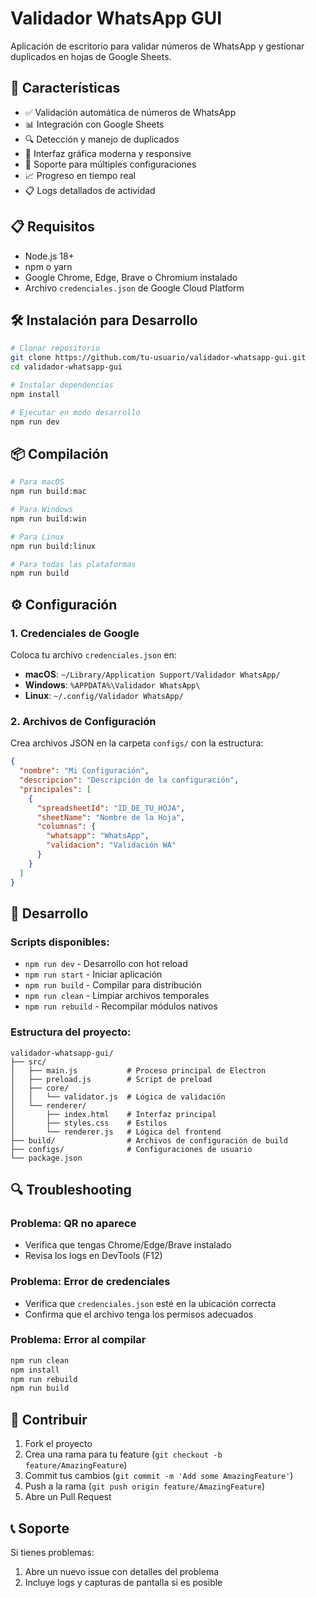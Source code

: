 # Validador WhatsApp GUI

Aplicación de escritorio para validar números de WhatsApp y gestionar duplicados en hojas de Google Sheets.

## 🚀 Características

- ✅ Validación automática de números de WhatsApp
- 📊 Integración con Google Sheets
- 🔍 Detección y manejo de duplicados
- 📱 Interfaz gráfica moderna y responsive
- 🔄 Soporte para múltiples configuraciones
- 📈 Progreso en tiempo real
- 📋 Logs detallados de actividad

## 📋 Requisitos

- Node.js 18+ 
- npm o yarn
- Google Chrome, Edge, Brave o Chromium instalado
- Archivo `credenciales.json` de Google Cloud Platform

## 🛠️ Instalación para Desarrollo

```bash
# Clonar repositorio
git clone https://github.com/tu-usuario/validador-whatsapp-gui.git
cd validador-whatsapp-gui

# Instalar dependencias
npm install

# Ejecutar en modo desarrollo
npm run dev
```

## 📦 Compilación

```bash
# Para macOS
npm run build:mac

# Para Windows
npm run build:win

# Para Linux
npm run build:linux

# Para todas las plataformas
npm run build
```

## ⚙️ Configuración

### 1. Credenciales de Google
Coloca tu archivo `credenciales.json` en:
- **macOS**: `~/Library/Application Support/Validador WhatsApp/`
- **Windows**: `%APPDATA%\Validador WhatsApp\`
- **Linux**: `~/.config/Validador WhatsApp/`

### 2. Archivos de Configuración
Crea archivos JSON en la carpeta `configs/` con la estructura:

```json
{
  "nombre": "Mi Configuración",
  "descripcion": "Descripción de la configuración",
  "principales": [
    {
      "spreadsheetId": "ID_DE_TU_HOJA",
      "sheetName": "Nombre de la Hoja",
      "columnas": {
        "whatsapp": "WhatsApp",
        "validacion": "Validación WA"
      }
    }
  ]
}
```

## 🔧 Desarrollo

### Scripts disponibles:
- `npm run dev` - Desarrollo con hot reload
- `npm run start` - Iniciar aplicación
- `npm run build` - Compilar para distribución
- `npm run clean` - Limpiar archivos temporales
- `npm run rebuild` - Recompilar módulos nativos

### Estructura del proyecto:
```
validador-whatsapp-gui/
├── src/
│   ├── main.js           # Proceso principal de Electron
│   ├── preload.js        # Script de preload
│   ├── core/
│   │   └── validator.js  # Lógica de validación
│   └── renderer/
│       ├── index.html    # Interfaz principal
│       ├── styles.css    # Estilos
│       └── renderer.js   # Lógica del frontend
├── build/                # Archivos de configuración de build
├── configs/              # Configuraciones de usuario
└── package.json
```

## 🔍 Troubleshooting

### Problema: QR no aparece
- Verifica que tengas Chrome/Edge/Brave instalado
- Revisa los logs en DevTools (F12)

### Problema: Error de credenciales
- Verifica que `credenciales.json` esté en la ubicación correcta
- Confirma que el archivo tenga los permisos adecuados

### Problema: Error al compilar
```bash
npm run clean
npm install
npm run rebuild
npm run build
```

## 🤝 Contribuir

1. Fork el proyecto
2. Crea una rama para tu feature (`git checkout -b feature/AmazingFeature`)
3. Commit tus cambios (`git commit -m 'Add some AmazingFeature'`)
4. Push a la rama (`git push origin feature/AmazingFeature`)
5. Abre un Pull Request

## 📞 Soporte

Si tienes problemas:
1. Abre un nuevo issue con detalles del problema
3. Incluye logs y capturas de pantalla si es posible